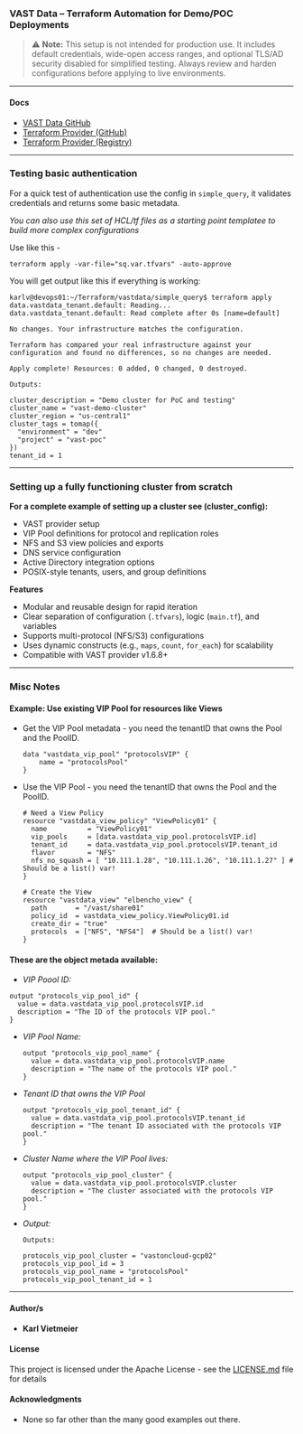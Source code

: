 ### VAST Data – Terraform Automation for Demo/POC Deployments

> ⚠️ **Note:** This setup is not intended for production use. It includes default credentials, wide-open access ranges, and optional TLS/AD security disabled for simplified testing. Always review and harden configurations before applying to live environments.


---
#### Docs

* [VAST Data GitHub](https://github.com/vast-data)
* [Terraform Provider (GitHub)](https://github.com/vast-data/terraform-provider-vastdata)
* [Terraform Provider (Registry)](https://registry.terraform.io/providers/vast-data/vastdata/latest/docs)

---

### Testing basic authentication

For a quick test of authentication use the config in `simple_query`, it validates credentials and returns some basic metadata.

*You can also use this set of HCL/tf files as a starting point templatee to build more complex configurations*

Use like this - 
```shell
terraform apply -var-file="sq.var.tfvars" -auto-approve
```

You will get output like this if everything is working:
```shell
karlv@devops01:~/Terraform/vastdata/simple_query$ terraform apply 
data.vastdata_tenant.default: Reading...
data.vastdata_tenant.default: Read complete after 0s [name=default]

No changes. Your infrastructure matches the configuration.

Terraform has compared your real infrastructure against your configuration and found no differences, so no changes are needed.

Apply complete! Resources: 0 added, 0 changed, 0 destroyed.

Outputs:

cluster_description = "Demo cluster for PoC and testing"
cluster_name = "vast-demo-cluster"
cluster_region = "us-central1"
cluster_tags = tomap({
  "environment" = "dev"
  "project" = "vast-poc"
})
tenant_id = 1
```

---

### Setting up a fully functioning cluster from scratch

**For a complete example of setting up a cluster see (cluster_config):**

* VAST provider setup
* VIP Pool definitions for protocol and replication roles
* NFS and S3 view policies and exports
* DNS service configuration
* Active Directory integration options
* POSIX-style tenants, users, and group definitions

**Features**

* Modular and reusable design for rapid iteration
* Clear separation of configuration (`.tfvars`), logic (`main.tf`), and variables
* Supports multi-protocol (NFS/S3) configurations
* Uses dynamic constructs (e.g., `maps`, `count`, `for_each`) for scalability
* Compatible with VAST provider v1.6.8+


---

### Misc Notes

#### Example: Use existing VIP Pool for resources like Views


- Get the VIP Pool metadata - you need the tenantID that owns the Pool and the PoolID.

  ``` hcl
  data "vastdata_vip_pool" "protocolsVIP" {
      name = "protocolsPool"
  }
  ```

- Use the VIP Pool - you need the tenantID that owns the Pool and the PoolID.

  ```hcl
  # Need a View Policy
  resource "vastdata_view_policy" "ViewPolicy01" {
    name          = "ViewPolicy01"
    vip_pools     = [data.vastdata_vip_pool.protocolsVIP.id]
    tenant_id     = data.vastdata_vip_pool.protocolsVIP.tenant_id
    flavor        = "NFS"
    nfs_no_squash = [ "10.111.1.28", "10.111.1.26", "10.111.1.27" ] # Should be a list() var!
  }

  # Create the View
  resource "vastdata_view" "elbencho_view" {
    path       = "/vast/share01"
    policy_id  = vastdata_view_policy.ViewPolicy01.id
    create_dir = "true"
    protocols  = ["NFS", "NFS4"]  # Should be a list() var!
  }
  ```

#### These are the object metada available:

 - *VIP Poool ID:*

  ```hcl
  output "protocols_vip_pool_id" {
    value = data.vastdata_vip_pool.protocolsVIP.id
    description = "The ID of the protocols VIP pool."
  }
  ```

- *VIP Pool Name:*

  ```hcl
  output "protocols_vip_pool_name" {
    value = data.vastdata_vip_pool.protocolsVIP.name
    description = "The name of the protocols VIP pool."
  }
  ```

- *Tenant ID that owns the VIP Pool*

  ```hcl
  output "protocols_vip_pool_tenant_id" {
    value = data.vastdata_vip_pool.protocolsVIP.tenant_id
    description = "The tenant ID associated with the protocols VIP pool."
  }
  ```

- *Cluster Name where the VIP Pool lives:*

  ```hcl
  output "protocols_vip_pool_cluster" {
    value = data.vastdata_vip_pool.protocolsVIP.cluster
    description = "The cluster associated with the protocols VIP pool."
  }
  ```

- *Output:*

  ```hcl
  Outputs:

  protocols_vip_pool_cluster = "vastoncloud-gcp02"
  protocols_vip_pool_id = 3
  protocols_vip_pool_name = "protocolsPool"
  protocols_vip_pool_tenant_id = 1
  ```

---

#### Author/s

* **Karl Vietmeier**

#### License

This project is licensed under the Apache License - see the [LICENSE.md](../LICENSE.md) file for details

#### Acknowledgments

* None so far other than the many good examples out there.
